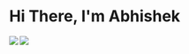 # Hi There, I'm Abhishek 

<img align="left" src="https://github-readme-stats-sigma-five.vercel.app/api?username=rao-abhishek&show_icons=true&theme=radical" />


<img align="left" src="https://github-readme-stats-sigma-five.vercel.app/api/top-langs/?username=rao-abhishek&layout=compact&hide_progress=false&langs_count=8"/>




